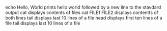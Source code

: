 echo Hello, World prints hello world followed by a new line to the stavdard output
cat displays contents of files
cat FILE1 FILE2 displays contentts of both lines
tail displays last 10 lines of a file
head displays first ten lines of a file
tail displays last 10 lines of a file
